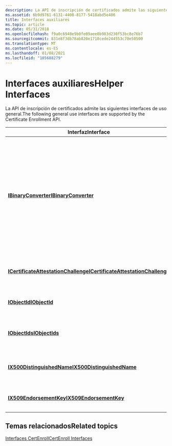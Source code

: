 ```yaml
---
description: La API de inscripción de certificados admite las siguientes interfaces de uso general.
ms.assetid: 6b9d9761-6131-4408-8177-5418abd5e406
title: Interfaces auxiliares
ms.topic: article
ms.date: 05/31/2018
ms.openlocfilehash: f9a0c6948e9b0fe09aee0b983d230f53bc8e76b7
ms.sourcegitcommit: 831e8f3db78ab820e1710cede244553c70e50500
ms.translationtype: MT
ms.contentlocale: es-ES
ms.lasthandoff: 01/08/2021
ms.locfileid: "105688279"
---
```

# <a name="helper-interfaces"></a><span data-ttu-id="bef63-103">Interfaces auxiliares</span><span class="sxs-lookup"><span data-stu-id="bef63-103">Helper Interfaces</span></span>

<span data-ttu-id="bef63-104">La API de inscripción de certificados admite las siguientes interfaces de uso general.</span><span class="sxs-lookup"><span data-stu-id="bef63-104">The following general use interfaces are supported by the Certificate Enrollment API.</span></span>



| <span data-ttu-id="bef63-105">Interfaz</span><span class="sxs-lookup"><span data-stu-id="bef63-105">Interface</span></span>                                                                    | <span data-ttu-id="bef63-106">Descripción</span><span class="sxs-lookup"><span data-stu-id="bef63-106">Description</span></span>                                                                                                                                                            |
|------------------------------------------------------------------------------|------------------------------------------------------------------------------------------------------------------------------------------------------------------------|
| [<span data-ttu-id="bef63-107">**IBinaryConverter**</span><span class="sxs-lookup"><span data-stu-id="bef63-107">**IBinaryConverter**</span></span>](/windows/desktop/api/CertEnroll/nn-certenroll-ibinaryconverter)                                 | <span data-ttu-id="bef63-108">Crea una cadena con codificación Unicode a partir de una matriz de bytes, crea una matriz de bytes a partir de una cadena codificada con Unicode y modifica el tipo de codificación Unicode que se aplica a una cadena.</span><span class="sxs-lookup"><span data-stu-id="bef63-108">Creates a Unicode-encoded string from a byte array, creates a byte array from a Unicode-encoded string, and modifies the type of Unicode encoding applied to a string.</span></span> |
| [<span data-ttu-id="bef63-109">**ICertificateAttestationChallenge**</span><span class="sxs-lookup"><span data-stu-id="bef63-109">**ICertificateAttestationChallenge**</span></span>](/windows/desktop/api/Certenroll/nn-certenroll-icertificateattestationchallenge) | <span data-ttu-id="bef63-110">Admite los desafíos de atestación de certificados.</span><span class="sxs-lookup"><span data-stu-id="bef63-110">Supports certificate attestation challenges.</span></span>                                                                                                                           |
| [<span data-ttu-id="bef63-111">**IObjectId**</span><span class="sxs-lookup"><span data-stu-id="bef63-111">**IObjectId**</span></span>](/windows/desktop/api/CertEnroll/nn-certenroll-iobjectid)                                               | <span data-ttu-id="bef63-112">Representa un identificador de objeto.</span><span class="sxs-lookup"><span data-stu-id="bef63-112">Represents an object identifier.</span></span>                                                                                                                                       |
| [<span data-ttu-id="bef63-113">**IObjectIds**</span><span class="sxs-lookup"><span data-stu-id="bef63-113">**IObjectIds**</span></span>](/windows/desktop/api/CertEnroll/nn-certenroll-iobjectids)                                             | <span data-ttu-id="bef63-114">Administra una colección de objetos [**IObjectId**](/windows/desktop/api/CertEnroll/nn-certenroll-iobjectid) .</span><span class="sxs-lookup"><span data-stu-id="bef63-114">Manages a collection of [**IObjectId**](/windows/desktop/api/CertEnroll/nn-certenroll-iobjectid) objects.</span></span>                                                                                                        |
| [<span data-ttu-id="bef63-115">**IX500DistinguishedName**</span><span class="sxs-lookup"><span data-stu-id="bef63-115">**IX500DistinguishedName**</span></span>](/windows/desktop/api/CertEnroll/nn-certenroll-ix500distinguishedname)                     | <span data-ttu-id="bef63-116">Representa un nombre distintivo X. 500.</span><span class="sxs-lookup"><span data-stu-id="bef63-116">Represents an X.500 distinguished name.</span></span>                                                                                                                                |
| [<span data-ttu-id="bef63-117">**IX509EndorsementKey**</span><span class="sxs-lookup"><span data-stu-id="bef63-117">**IX509EndorsementKey**</span></span>](/windows/desktop/api/Certenroll/nn-certenroll-ix509endorsementkey)                           | <span data-ttu-id="bef63-118">Interfaz de clave de aprobación X. 509</span><span class="sxs-lookup"><span data-stu-id="bef63-118">X.509 Endorsement Key Interface</span></span>                                                                                                                                        |



 

## <a name="related-topics"></a><span data-ttu-id="bef63-119">Temas relacionados</span><span class="sxs-lookup"><span data-stu-id="bef63-119">Related topics</span></span>

<dl> <dt>

[<span data-ttu-id="bef63-120">Interfaces CertEnroll</span><span class="sxs-lookup"><span data-stu-id="bef63-120">CertEnroll Interfaces</span></span>](certenroll-interfaces.md)
</dt> </dl>

 

 



